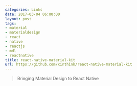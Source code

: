 ```yaml
---
categories: Links
date: 2017-03-04 06:00:00
layout: post
tags:
- material
- materialdesign
- react
- native
- reactjs
- mdl
- reactnative
title: react-native-material-kit
url: https://github.com/xinthink/react-native-material-kit
---
```


> Bringing Material Design to React Native